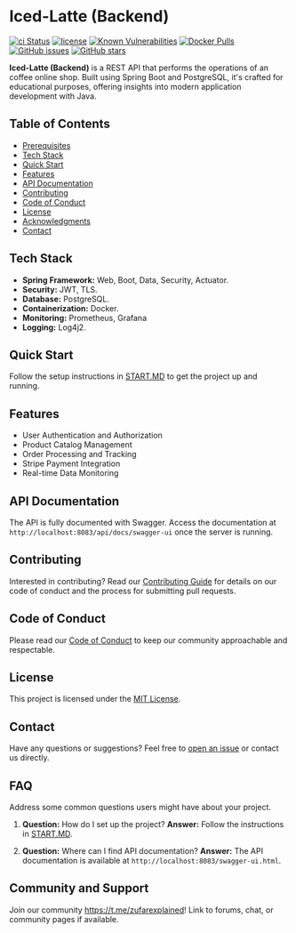 # Iced-Latte (Backend)

[![ci Status](https://github.com/Sunagatov/Iced-Latte/actions/workflows/dev-branch-pr-deployment-pipeline.yml/badge.svg)](https://github.com/Sunagatov/Iced-Latte/actions)
[![license](https://img.shields.io/badge/license-MIT-blue.svg)](https://github.com/danilqa/node-file-router/blob/main/LICENSE)
[![Known Vulnerabilities](https://snyk.io/test/github/Sunagatov/Iced-Latte/badge.svg)](https://snyk.io/test/github/Sunagatov/Iced-Latte)
[![Docker Pulls](https://img.shields.io/docker/pulls/zufarexplainedit/iced-latte-backend.svg)](https://hub.docker.com/r/zufarexplainedit/iced-latte-backend/)
[![GitHub issues](https://img.shields.io/github/issues/Sunagatov/Iced-Latte)](https://github.com/Sunagatov/Iced-Latte/issues)
[![GitHub stars](https://img.shields.io/github/stars/Sunagatov/Iced-Latte)](https://github.com/Sunagatov/Iced-Latte/stargazers)

**Iced-Latte (Backend)** is a REST API that performs the operations of an coffee online shop. 
Built using Spring Boot and PostgreSQL, it's crafted for educational purposes, offering insights into modern application development with Java.

## Table of Contents

- [Prerequisites](#prerequisites)
- [Tech Stack](#tech-stack)
- [Quick Start](#quick-start)
- [Features](#features)
- [API Documentation](#api-documentation)
- [Contributing](#contributing)
- [Code of Conduct](#code-of-conduct)
- [License](#license)
- [Acknowledgments](#acknowledgments)
- [Contact](#contact)

## Tech Stack

- **Spring Framework:** Web, Boot, Data, Security, Actuator.
- **Security:** JWT, TLS.
- **Database:** PostgreSQL.
- **Containerization:** Docker.
- **Monitoring:** Prometheus, Grafana
- **Logging:** Log4j2.

## Quick Start

Follow the setup instructions in [START.MD](START.md) to get the project up and running.

## Features
- User Authentication and Authorization
- Product Catalog Management
- Order Processing and Tracking
- Stripe Payment Integration
- Real-time Data Monitoring

## API Documentation

The API is fully documented with Swagger. Access the documentation at `http://localhost:8083/api/docs/swagger-ui` once the server is running.

## Contributing

Interested in contributing? Read our [Contributing Guide](CONTRIBUTING.md) for details on our code of conduct and the process for submitting pull requests.

## Code of Conduct

Please read our [Code of Conduct](CODE_OF_CONDUCT.md) to keep our community approachable and respectable.

## License

This project is licensed under the [MIT License](LICENSE).

## Contact

Have any questions or suggestions? Feel free to [open an issue](https://github.com/Sunagatov/Iced-Latte/issues) or contact us directly.

## FAQ

Address some common questions users might have about your project.

1. **Question:** How do I set up the project?
   **Answer:** Follow the instructions in [START.MD](START.md).

2. **Question:** Where can I find API documentation?
   **Answer:** The API documentation is available at `http://localhost:8083/swagger-ui.html`.

<!-- Add more FAQs as needed -->

## Community and Support

Join our community https://t.me/zufarexplained! Link to forums, chat, or community pages if available.
